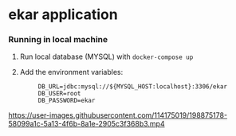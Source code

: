 # ekar application


### Running in local machine
1. Run local database (MYSQL) with `docker-compose up`


2. Add the environment variables:



            DB_URL=jdbc:mysql://${MYSQL_HOST:localhost}:3306/ekar
            DB_USER=root
            DB_PASSWORD=ekar



https://user-images.githubusercontent.com/114175019/198875178-58099a1c-5a13-4f6b-8a1e-2905c3f368b3.mp4

